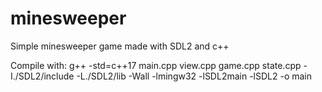 # minesweeper
Simple minesweeper game made with SDL2 and c++

Compile with: 
g++ -std=c++17 main.cpp view.cpp game.cpp state.cpp -I./SDL2/include -L./SDL2/lib -Wall -lmingw32 -lSDL2main -lSDL2 -o main